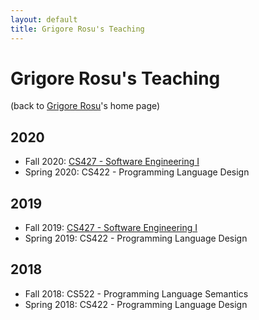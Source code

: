 ```yaml
---
layout: default
title: Grigore Rosu's Teaching
---
```


# Grigore Rosu's Teaching

(back to [Grigore Rosu](/fs//people/grigore-rosu.html)'s home page)

## 2020

- Fall 2020: 
  [CS427 - Software Engineering I](https://wiki.cites.illinois.edu/wiki/display/cs427fa20)
- Spring 2020:
  CS422 - Programming Language Design

## 2019

- Fall 2019:
  [CS427 - Software Engineering I](https://wiki.cites.illinois.edu/wiki/display/cs427fa19)
- Spring 2019:
  CS422 - Programming Language Design

## 2018

- Fall 2018:
  CS522 - Programming Language Semantics
- Spring 2018:
  CS422 - Programming Language Design
